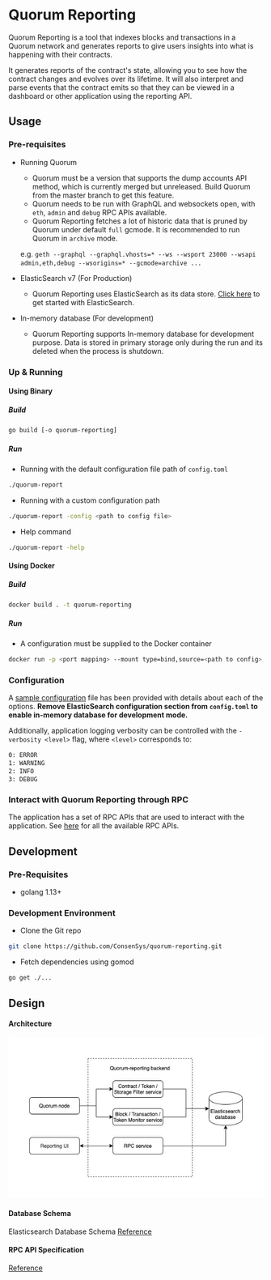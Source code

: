 # Quorum Reporting

Quorum Reporting is a tool that indexes blocks and transactions in a Quorum network and generates reports to 
give users insights into what is happening with their contracts.

It generates reports of the contract's state, allowing you to see how the contract changes and evolves
over its lifetime. It will also interpret and parse events that the contract emits so that they can be viewed in a dashboard or other application using the reporting API.

## Usage 

### Pre-requisites

- Running Quorum
    - Quorum must be a version that supports the dump accounts API method, which is currently merged but unreleased. Build Quorum from the master branch to get this feature.
    - Quorum needs to be run with GraphQL and websockets open, with `eth`, `admin` and `debug` RPC APIs available.
    - Quorum Reporting fetches a lot of historic data that is pruned by Quorum under default `full` gcmode. It is recommended to run Quorum in `archive` mode.
    
    e.g. `geth --graphql --graphql.vhosts=* --ws --wsport 23000 --wsapi admin,eth,debug --wsorigins=* --gcmode=archive ...`

- ElasticSearch v7 (For Production)
    - Quorum Reporting uses ElasticSearch as its data store.
        [Click here](https://www.elastic.co/guide/en/elasticsearch/reference/current/getting-started.html) to get started with ElasticSearch.

- In-memory database (For development)
    - Quorum Reporting supports In-memory database for development purpose. Data is stored in primary storage only during the run and its deleted when the process is shutdown.

### Up & Running

#### Using Binary

##### Build

```bash
go build [-o quorum-reporting]
```

##### Run

- Running with the default configuration file path of `config.toml`
```bash
./quorum-report
```
- Running with a custom configuration path
```bash
./quorum-report -config <path to config file>
```
- Help command
```bash
./quorum-report -help
```

#### Using Docker

##### Build
```bash
docker build . -t quorum-reporting
```

##### Run

- A configuration must be supplied to the Docker container
```bash
docker run -p <port mapping> --mount type=bind,source=<path to config>,target=/config.toml quorum-reporting:latest
```

### Configuration

A [sample configuration](./config.sample.toml) file has been provided with details about each of the options.
**Remove ElasticSearch configuration section from `config.toml` to enable in-memory database for development mode.**


Additionally, application logging verbosity can be controlled with the `-verbosity <level>` flag, where `<level>`
 corresponds to:
```
0: ERROR
1: WARNING
2: INFO
3: DEBUG
```

### Interact with Quorum Reporting through RPC

The application has a set of RPC APIs that are used to interact with the application. See [here](core/rpc/README.md) for all the available RPC APIs.

## Development

### Pre-Requisites

- golang 1.13+

### Development Environment

- Clone the Git repo
```bash
git clone https://github.com/ConsenSys/quorum-reporting.git
```
- Fetch dependencies using gomod
```bash
go get ./...
```

## Design

#### Architecture

![Architecture & Design](ReportingArch.jpg)


#### Database Schema

Elasticsearch Database Schema [Reference](database/elasticsearch/README.md)

#### RPC API Specification

[Reference](core/rpc/README.md)
